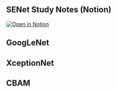 ## SENet Study Notes (Notion)
[![Open in Notion](https://img.shields.io/badge/Open%20in-Notion-black?logo=notion&logoColor=white)](https://www.notion.so/SENet-278ccff627fb80a8989ec89fb6edc4f2)

## GoogLeNet 

## XceptionNet

## CBAM
